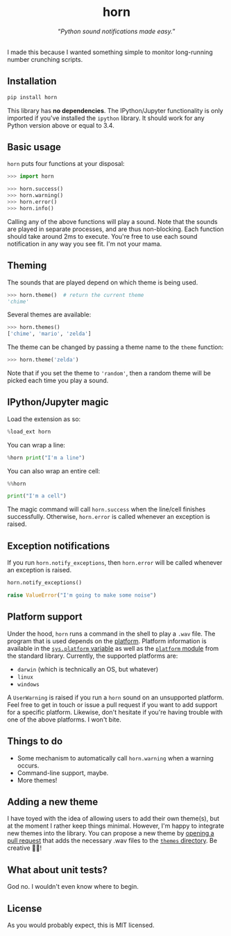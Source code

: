 <div align='center'>
    <h1>horn</h1>
    <q><i>Python sound notifications made easy.</i></q>
</div>
<br>

I made this because I wanted something simple to monitor long-running number crunching scripts.

## Installation

```sh
pip install horn
```

This library has **no dependencies**. The IPython/Jupyter functionality is only imported if you've installed the `ipython` library. It should work for any Python version above or equal to 3.4.

## Basic usage

`horn` puts four functions at your disposal:

```py
>>> import horn

>>> horn.success()
>>> horn.warning()
>>> horn.error()
>>> horn.info()

```

Calling any of the above functions will play a sound. Note that the sounds are played in separate processes, and are thus non-blocking. Each function should take around 2ms to execute. You're free to use each sound notification in any way you see fit. I'm not your mama.

## Theming

The sounds that are played depend on which theme is being used.

```py
>>> horn.theme()  # return the current theme
'chime'

```

Several themes are available:

```py
>>> horn.themes()
['chime', 'mario', 'zelda']

```

The theme can be changed by passing a theme name to the `theme` function:

```py
>>> horn.theme('zelda')

```

Note that if you set the theme to `'random'`, then a random theme will be picked each time you play a sound.

## IPython/Jupyter magic

Load the extension as so:

```py
%load_ext horn
```

You can wrap a line:

```py
%horn print("I'm a line")
```

You can also wrap an entire cell:

```py
%%horn

print("I'm a cell")
```

The magic command will call `horn.success` when the line/cell finishes successfully. Otherwise, `horn.error` is called whenever an exception is raised.

## Exception notifications

If you run `horn.notify_exceptions`, then `horn.error` will be called whenever an exception is raised.

```py
horn.notify_exceptions()

raise ValueError("I'm going to make some noise")
```

## Platform support

Under the hood, `horn` runs a command in the shell to play a `.wav` file. The program that is used depends on the [platform](https://www.wikiwand.com/en/Computing_platform). Platform information is available in the [`sys.platform` variable](https://docs.python.org/3/library/sys.html#sys.platform) as well as the [`platform` module](https://docs.python.org/3/library/platform.html) from the standard library. Currently, the supported platforms are:

- `darwin` (which is technically an OS, but whatever)
- `linux`
- `windows`

A `UserWarning` is raised if you run a `horn` sound on an unsupported platform. Feel free to get in touch or issue a pull request if you want to add support for a specific platform. Likewise, don't hesitate if you're having trouble with one of the above platforms. I won't bite.

## Things to do

- Some mechanism to automatically call `horn.warning` when a warning occurs.
- Command-line support, maybe.
- More themes!

## Adding a new theme

I have toyed with the idea of allowing users to add their own theme(s), but at the moment I rather keep things minimal. However, I'm happy to integrate new themes into the library. You can propose a new theme by [opening a pull request](https://github.com/creme-ml/creme/issues/new) that adds the necessary .wav files to the [`themes` directory](https://github.com/MaxHalford/horn/tree/main/themes). Be creative 👩‍🎨!

## What about unit tests?

God no. I wouldn't even know where to begin.

## License

As you would probably expect, this is MIT licensed.
